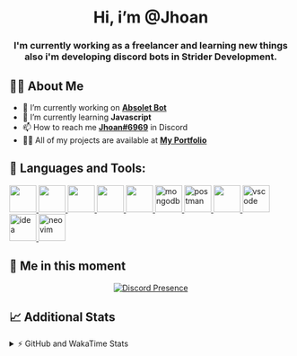 <h1 align="center">Hi, i’m @Jhoan</h1>
<h3 align="center">I'm currently working as a freelancer and learning new things also i'm developing discord bots in Strider Development.</h3>

## 🙋‍♂️ About Me

- 🔭 I’m currently working on **[Absolet Bot](https://strider.cloud)**
- 🌱 I’m currently learning **Javascript**
- 📫 How to reach me **[Jhoan#6969](https://jhoan.monster/)** in Discord
- 👨‍💻 All of my projects are available at **[My Portfolio](https://jhoan.monster)**

## 🚀 Languages and Tools:
<p align="left"> 
    <a href="https://developer.mozilla.org/en-US/docs/Web/JavaScript" target="_blank"> <img src="https://img.icons8.com/color/48/000000/javascript.png" width="48" height="48"/> </a> 
    <a href="https://www.w3.org/html/" target="_blank"> <img src="https://img.icons8.com/color/48/000000/html-5.png" width="48" height="48"/> </a> 
    <a href="https://www.w3schools.com/css/" target="_blank"> <img src="https://img.icons8.com/color/48/000000/css3.png" width="48" height="48"/> </a> 
    <a href="https://getbootstrap.com" target="_blank"> <img src="https://img.icons8.com/color/48/000000/bootstrap.png" width="48" height="48"/> </a> 
    <a href="https://nodejs.org" target="_blank"> <img src="https://i.imgur.com/XX8lvL7.png" width="48" height="48"/> </a> 
    <a href="https://www.mongodb.com/" target="_blank"> <img src="https://i.imgur.com/nRtS3AN.png" alt="mongodb" width="48" height="48"/> </a> 
    <a href="https://postman.com" target="_blank"> <img src="https://www.vectorlogo.zone/logos/getpostman/getpostman-icon.svg" alt="postman" width="48" height="48"/> </a>   
    <a href="https://git-scm.com/" target="_blank"> <img src="https://img.icons8.com/color/48/000000/git.png" width="48" height="48"/> </a> 
    <a href="https://code.visualstudio.com" target="_blank" > <img src="https://upload.wikimedia.org/wikipedia/commons/thumb/9/9a/Visual_Studio_Code_1.35_icon.svg/2048px-Visual_Studio_Code_1.35_icon.svg.png" alt="vscode" width="48" height="48"> </a>
    <a href="https://www.jetbrains.com/es-es/idea/" target="_blank" > <img src="https://resources.jetbrains.com/storage/products/intellij-idea/img/meta/intellij-idea_logo_300x300.png" alt="idea" width="48" height="48"> </a>
    <a href="https://neovim.io" target="_blank"> <img src="https://icons.iconarchive.com/icons/papirus-team/papirus-apps/512/nvim-icon.png" alt="neovim" width="48" height="48"/> </a>
</p>
  
## 👤 Me in this moment
<p align="center">
    <a href="https://discord.com/users/852617426591154177" target="_blank" rel="nofollow">
        <img src="https://lanyard-profile-readme.vercel.app/api/852617426591154177?idleMessage=Probably%20coding%20Absolet..." alt="Discord Presence" align="center">
    </a>
</p>

## 📈 Additional Stats
<details>
    <summary>⚡ GitHub and WakaTime Stats</summary>
    <br/>

<!--START_SECTION:waka-->
![Code Time](http://img.shields.io/badge/Code%20Time-251%20hrs%2058%20mins-blue)

**🐱 My GitHub Data** 

> 🏆 631 Contributions in the Year 2022
 > 
> 📦 47.6 kB Used in GitHub's Storage 
 > 
> 💼 Opted to Hire
 > 
> 📜 4 Public Repositories 
 > 
> 🔑 21 Private Repositories  
 > 
**I'm an Early 🐤** 

```text
🌞 Morning    54 commits     ██░░░░░░░░░░░░░░░░░░░░░░░   8.93% 
🌆 Daytime    252 commits    ██████████░░░░░░░░░░░░░░░   41.65% 
🌃 Evening    261 commits    ██████████░░░░░░░░░░░░░░░   43.14% 
🌙 Night      38 commits     █░░░░░░░░░░░░░░░░░░░░░░░░   6.28%

```
📅 **I'm Most Productive on Saturday** 

```text
Monday       77 commits     ███░░░░░░░░░░░░░░░░░░░░░░   12.73% 
Tuesday      89 commits     ███░░░░░░░░░░░░░░░░░░░░░░   14.71% 
Wednesday    102 commits    ████░░░░░░░░░░░░░░░░░░░░░   16.86% 
Thursday     63 commits     ██░░░░░░░░░░░░░░░░░░░░░░░   10.41% 
Friday       71 commits     ███░░░░░░░░░░░░░░░░░░░░░░   11.74% 
Saturday     121 commits    █████░░░░░░░░░░░░░░░░░░░░   20.0% 
Sunday       82 commits     ███░░░░░░░░░░░░░░░░░░░░░░   13.55%

```


📊 **This Week I Spent My Time On** 

```text
⌚︎ Time Zone: America/Bogota

💬 Programming Languages: 
JavaScript               15 hrs 56 mins      ███████████████████░░░░░░   78.61% 
Markdown                 2 hrs 21 mins       ███░░░░░░░░░░░░░░░░░░░░░░   11.63% 
YAML                     1 hr 14 mins        █░░░░░░░░░░░░░░░░░░░░░░░░   6.1% 
JSON                     18 mins             ░░░░░░░░░░░░░░░░░░░░░░░░░   1.51% 
Text                     13 mins             ░░░░░░░░░░░░░░░░░░░░░░░░░   1.15%

🔥 Editors: 
VS Code                  20 hrs              ████████████████████████░   98.67% 
Neovim                   16 mins             ░░░░░░░░░░░░░░░░░░░░░░░░░   1.33%

🐱‍💻 Projects: 
Absolet-Bot              16 hrs 32 mins      ████████████████████░░░░░   81.58% 
absolet-guide            2 hrs 38 mins       ███░░░░░░░░░░░░░░░░░░░░░░   13.03% 
embed-creator            26 mins             ░░░░░░░░░░░░░░░░░░░░░░░░░   2.16% 
Token-Joiner-Discord     17 mins             ░░░░░░░░░░░░░░░░░░░░░░░░░   1.44% 
dashboard                12 mins             ░░░░░░░░░░░░░░░░░░░░░░░░░   1.03%

💻 Operating System: 
Linux                    20 hrs 16 mins      █████████████████████████   100.0%

```

**I Mostly Code in JavaScript** 

```text
JavaScript               14 repos            █████████████████░░░░░░░░   70.0% 
Java                     2 repos             ██░░░░░░░░░░░░░░░░░░░░░░░   10.0% 
SCSS                     1 repo              █░░░░░░░░░░░░░░░░░░░░░░░░   5.0% 
TypeScript               1 repo              █░░░░░░░░░░░░░░░░░░░░░░░░   5.0% 
Shell                    1 repo              █░░░░░░░░░░░░░░░░░░░░░░░░   5.0%

```



 Last Updated on 27/06/2022 23:39:33 UTC
<!--END_SECTION:waka-->
</details>
